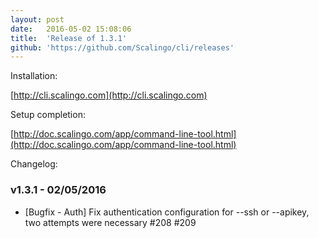```yaml
---
layout:	post
date:	2016-05-02 15:08:06
title:	'Release of 1.3.1'
github: 'https://github.com/Scalingo/cli/releases'
---
```


Installation:

[http://cli.scalingo.com](http://cli.scalingo.com)

Setup completion:

[http://doc.scalingo.com/app/command-line-tool.html](http://doc.scalingo.com/app/command-line-tool.html)

Changelog: 

### v1.3.1 - 02/05/2016

* [Bugfix - Auth] Fix authentication configuration for --ssh or --apikey, two attempts were necessary #208 #209

